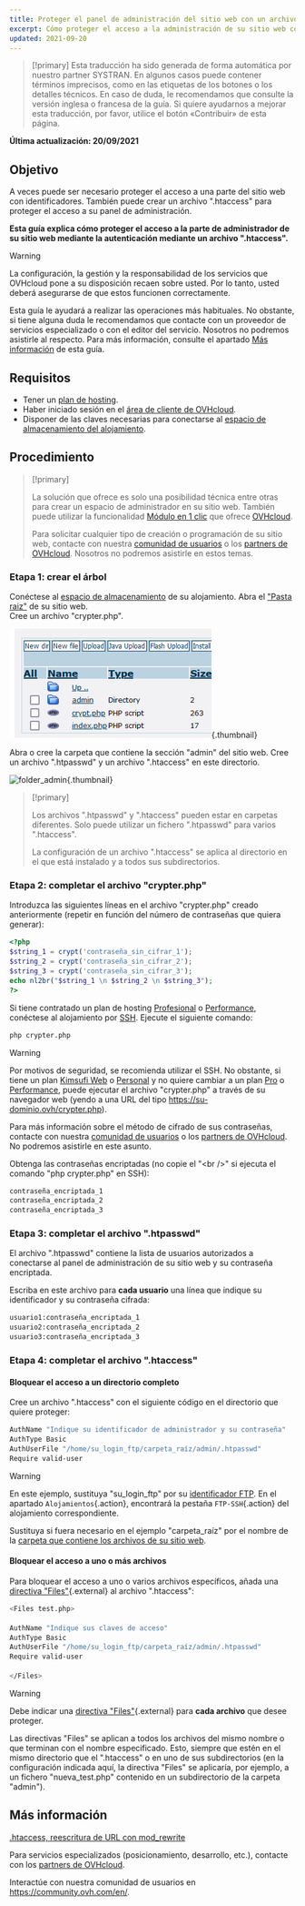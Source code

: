 ```yaml
---
title: Proteger el panel de administración del sitio web con un archivo .htaccess
excerpt: Cómo proteger el acceso a la administración de su sitio web con un archivo .htaccess
updated: 2021-09-20
---
```


> [!primary]
> Esta traducción ha sido generada de forma automática por nuestro partner SYSTRAN. En algunos casos puede contener términos imprecisos, como en las etiquetas de los botones o los detalles técnicos. En caso de duda, le recomendamos que consulte la versión inglesa o francesa de la guía. Si quiere ayudarnos a mejorar esta traducción, por favor, utilice el botón «Contribuir» de esta página.
>

**Última actualización: 20/09/2021**

## Objetivo

A veces puede ser necesario proteger el acceso a una parte del sitio web con identificadores. También puede crear un archivo ".htaccess" para proteger el acceso a su panel de administración.

**Esta guía explica cómo proteger el acceso a la parte de administrador de su sitio web mediante la autenticación mediante un archivo ".htaccess".**

> [!warning]
>
> La configuración, la gestión y la responsabilidad de los servicios que OVHcloud pone a su disposición recaen sobre usted. Por lo tanto, usted deberá asegurarse de que estos funcionen correctamente.
>
> Esta guía le ayudará a realizar las operaciones más habituales. No obstante, si tiene alguna duda le recomendamos que contacte con un proveedor de servicios especializado o con el editor del servicio. Nosotros no podremos asistirle al respecto. Para más información, consulte el apartado [Más información](#gofurther) de esta guía.
>

## Requisitos

- Tener un [plan de hosting](https://www.ovhcloud.com/es/web-hosting/).
- Haber iniciado sesión en el [área de cliente de OVHcloud](https://ca.ovh.com/auth/?action=gotomanager&from=https://www.ovh.com/world/&ovhSubsidiary=ws).
- Disponer de las claves necesarias para conectarse al [espacio de almacenamiento del alojamiento](/pages/web/hosting/ftp_connection).

## Procedimiento

> [!primary]
>
> La solución que ofrece es solo una posibilidad técnica entre otras para crear un espacio de administrador en su sitio web. También puede utilizar la funcionalidad [Módulo en 1 clic](../modulos-en-un-clic/) que ofrece [OVHcloud](https://www.ovhcloud.com/es/).
>
> Para solicitar cualquier tipo de creación o programación de su sitio web, contacte con nuestra [comunidad de usuarios](https://community.ovh.com/en/) o los [partners de OVHcloud](https://partner.ovhcloud.com/es/directory/). Nosotros no podremos asistirle en estos temas.
>

### Etapa 1: crear el árbol

Conéctese al [espacio de almacenamiento](../conexion-espacio-almacenamiento-ftp-alojamiento-web/) de su alojamiento. Abra el ["Pasta raiz"](/pages/web/hosting/multisites_configure_multisite#21-anadir-un-dominio-registrado-con-ovhcloud) de su sitio web.<br>
Cree un archivo "crypter.php".

![root_folder](images/root_folder.png){.thumbnail}

Abra o cree la carpeta que contiene la sección "admin" del sitio web. Cree un archivo ".htpasswd" y un archivo ".htaccess" en este directorio.

![folder_admin](images/folder_admin.png){.thumbnail}

> [!primary]
>
> Los archivos ".htpasswd" y ".htaccess" pueden estar en carpetas diferentes. Solo puede utilizar un fichero ".htpasswd" para varios ".htaccess".
>
> La configuración de un archivo ".htaccess" se aplica al directorio en el que está instalado y a todos sus subdirectorios.
>

### Etapa 2: completar el archivo "crypter.php"

Introduzca las siguientes líneas en el archivo "crypter.php" creado anteriormente (repetir en función del número de contraseñas que quiera generar):

```php
<?php
$string_1 = crypt('contraseña_sin_cifrar_1');
$string_2 = crypt('contraseña_sin_cifrar_2');
$string_3 = crypt('contraseña_sin_cifrar_3');
echo nl2br("$string_1 \n $string_2 \n $string_3");
?>
```

Si tiene contratado un plan de hosting [Profesional](https://www.ovhcloud.com/es/web-hosting/professional-offer/) o [Performance](https://www.ovhcloud.com/es/web-hosting/performance-offer/), conéctese al alojamiento por [SSH](/pages/web/hosting/ssh_on_webhosting). Ejecute el siguiente comando:

```bash
php crypter.php
```

> [!warning]
>
> Por motivos de seguridad, se recomienda utilizar el SSH. No obstante, si tiene un plan [Kimsufi Web](https://www.kimsufi.com/es/) o [Personal](https://www.ovhcloud.com/es/web-hosting/personal-offer/) y no quiere cambiar a un plan [Pro](https://www.ovhcloud.com/es/web-hosting/professional-offer/) o [Performance](https://www.ovhcloud.com/es/web-hosting/performance-offer/), puede ejecutar el archivo "crypter.php" a través de su navegador web (yendo a una URL del tipo https://su-dominio.ovh/crypter.php).
>
> Para más información sobre el método de cifrado de sus contraseñas, contacte con nuestra [comunidad de usuarios](https://community.ovh.com/en/) o los [partners de OVHcloud](https://partner.ovhcloud.com/es/directory/). No podremos asistirle en este asunto.
>

Obtenga las contraseñas encriptadas (no copie el "&#60;br />" si ejecuta el comando "php crypter.php" en SSH):

```bash
contraseña_encriptada_1
contraseña_encriptada_2
contraseña_encriptada_3
```

### Etapa 3: completar el archivo ".htpasswd"

El archivo ".htpasswd" contiene la lista de usuarios autorizados a conectarse al panel de administración de su sitio web y su contraseña encriptada.

Escriba en este archivo para **cada usuario** una línea que indique su identificador y su contraseña cifrada:

```bash
usuario1:contraseña_encriptada_1
usuario2:contraseña_encriptada_2
usuario3:contraseña_encriptada_3
```

### Etapa 4: completar el archivo ".htaccess"

#### Bloquear el acceso a un directorio completo

Cree un archivo ".htaccess" con el siguiente código en el directorio que quiere proteger:

```bash
AuthName "Indique su identificador de administrador y su contraseña"
AuthType Basic
AuthUserFile "/home/su_login_ftp/carpeta_raíz/admin/.htpasswd"
Require valid-user
```

> [!warning]
>
> En este ejemplo, sustituya "su_login_ftp" por su [identificador FTP](/pages/web/hosting/ftp_connection#1-obtener-los-datos-de-conexion). En el apartado `Alojamientos`{.action}, encontrará la pestaña `FTP-SSH`{.action} del alojamiento correspondiente.
>
> Sustituya si fuera necesario en el ejemplo "carpeta_raíz" por el nombre de la [carpeta que contiene los archivos de su sitio web](/pages/web/hosting/multisites_configure_multisite#21-anadir-un-dominio-registrado-con-ovhcloud).
>

#### Bloquear el acceso a uno o más archivos

Para bloquear el acceso a uno o varios archivos específicos, añada una [directiva "Files"](https://httpd.apache.org/docs/2.4/es/mod/core.html#files){.external} al archivo ".htaccess":

```bash
<Files test.php>

AuthName "Indique sus claves de acceso"
AuthType Basic
AuthUserFile "/home/su_login_ftp/carpeta_raíz/admin/.htpasswd"
Require valid-user

</Files>
```

> [!warning]
>
> Debe indicar una [directiva "Files"](https://httpd.apache.org/docs/2.4/es/mod/core.html#files){.external} para **cada archivo** que desee proteger.
>
> Las directivas "Files" se aplican a todos los archivos del mismo nombre o que terminan con el nombre especificado. Esto, siempre que estén en el mismo directorio que el ".htaccess" o en uno de sus subdirectorios (en la configuración indicada aquí, la directiva "Files" se aplicaría, por ejemplo, a un fichero "nueva_test.php" contenido en un subdirectorio de la carpeta "admin").
>

## Más información <a name="gofurther"></a>

[.htaccess, reescritura de URL con mod_rewrite](/pages/web/hosting/htaccess_url_rewriting_using_mod_rewrite)

Para servicios especializados (posicionamiento, desarrollo, etc.), contacte con los [partners de OVHcloud](https://partner.ovhcloud.com/es/directory/).

Interactúe con nuestra comunidad de usuarios en <https://community.ovh.com/en/>.

